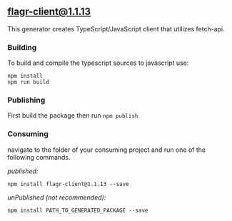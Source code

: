 ## flagr-client@1.1.13

This generator creates TypeScript/JavaScript client that utilizes fetch-api.

### Building

To build and compile the typescript sources to javascript use:

```
npm install
npm run build
```

### Publishing

First build the package then run `npm publish`

### Consuming

navigate to the folder of your consuming project and run one of the following commands.

_published:_

```
npm install flagr-client@1.1.13 --save
```

_unPublished (not recommended):_

```
npm install PATH_TO_GENERATED_PACKAGE --save
```
